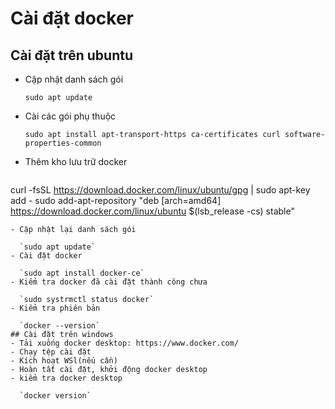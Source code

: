 # Cài đặt docker
## Cài đặt trên ubuntu
- Cập nhật danh sách gói

  `sudo apt update`
- Cài các gói phụ thuộc

  `sudo apt install apt-transport-https ca-certificates curl software-properties-common`
- Thêm kho lưu trữ docker

  ```
curl -fsSL https://download.docker.com/linux/ubuntu/gpg | sudo apt-key add -
sudo add-apt-repository "deb [arch=amd64] https://download.docker.com/linux/ubuntu $(lsb_release -cs) stable"
```
- Cập nhật lại danh sách gói

  `sudo apt update`
- Cài đặt docker

  `sudo apt install docker-ce`
- Kiểm tra docker đã cài đặt thành công chưa

  `sudo systrmctl status docker`
- Kiểm tra phiên bản

  `docker --version`
## Cài đặt trên windows
- Tải xuống docker desktop: https://www.docker.com/
- Chạy tệp cài đặt
- Kích hoạt WSl(nếu cần)
- Hoàn tất cài đặt, khởi động docker desktop
- kiểm tra docker desktop

  `docker version`
